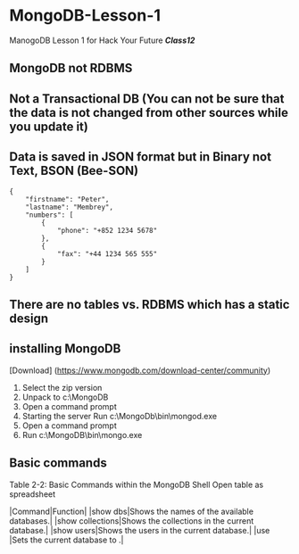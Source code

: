 # MongoDB-Lesson-1
ManogoDB Lesson 1 for Hack Your Future ***Class12***

## MongoDB not RDBMS

## Not a Transactional DB (You can not be sure that the data is not changed from other sources while you update it)

## Data is saved in JSON format but in Binary not Text, BSON (Bee-SON)

```
{
    "firstname": "Peter",
    "lastname": "Membrey",
    "numbers": [
        {
            "phone": "+852 1234 5678"
        },
        {
            "fax": "+44 1234 565 555"
        }
    ]
}
``` 

## There are no tables vs. RDBMS which has a static design 

## installing MongoDB

[Download] (https://www.mongodb.com/download-center/community)

1. Select the zip version
2. Unpack to c:\MongoDB
3. Open a command prompt
4. Starting the server Run c:\MongoDb\bin\mongod.exe
5. Open a command prompt
6. Run c:\MongoDB\bin\mongo.exe

## Basic commands

Table 2-2: Basic Commands within the MongoDB Shell
Open table as spreadsheet

|Command|Function|
|show dbs|Shows the names of the available databases.|
|show collections|Shows the collections in the current database.|
|show users|Shows the users in the current database.|
|use <db name>|Sets the current database to <db name>.|
